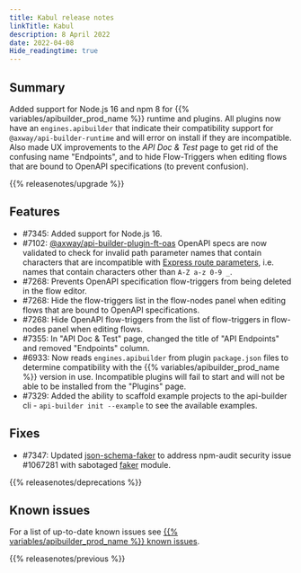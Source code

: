 ```yaml
---
title: Kabul release notes
linkTitle: Kabul
description: 8 April 2022
date: 2022-04-08
Hide_readingtime: true
---
```

## Summary

Added support for Node.js 16 and npm 8 for {{% variables/apibuilder_prod_name %}} runtime and plugins. All plugins now have an `engines.apibuilder` that indicate their compatibility support for `@axway/api-builder-runtime` and will error on install if they are incompatible. Also made UX improvements to the _API Doc & Test_ page to get rid of the confusing name "Endpoints", and to hide Flow-Triggers when editing flows that are bound to OpenAPI specifications (to prevent confusion).

{{% releasenotes/upgrade %}}

<!-- ## Breaking changes -->

## Features

* #7345: Added support for Node.js 16.
* #7102: [@axway/api-builder-plugin-ft-oas](https://www.npmjs.com/package/@axway/api-builder-plugin-ft-oas) OpenAPI specs are now validated to check for invalid path parameter names that contain characters that are incompatible with [Express route parameters](https://expressjs.com/en/guide/routing.html#route-parameters), i.e. names that contain characters other than `A-Z a-z 0-9 _`.
* #7268: Prevents OpenAPI specification flow-triggers from being deleted in the flow editor.
* #7268: Hide the flow-triggers list in the flow-nodes panel when editing flows that are bound to OpenAPI specifications.
* #7268: Hide OpenAPI flow-triggers from the list of flow-triggers in flow-nodes panel when editing flows.
* #7355: In "API Doc & Test" page, changed the title of "API Endpoints" and removed "Endpoints" column.
* #6933: Now reads `engines.apibuilder` from plugin `package.json` files to determine compatibility with the {{% variables/apibuilder_prod_name %}} version in use. Incompatible plugins will fail to start and will not be able to be installed from the "Plugins" page.
* #7329: Added the ability to scaffold example projects to the api-builder cli - `api-builder init --example` to see the available examples.

## Fixes

* #7347: Updated [json-schema-faker](https://www.npmjs.com/package/json-schema-faker) to address npm-audit security issue #1067281 with sabotaged [faker](https://www.npmjs.com/package/faker) module.

{{% releasenotes/deprecations %}}

<!-- Regenerate modules/plugins with api-builder-tools generate-release-notes script -->
<!-- ## Updated modules -->

<!-- ## Updated plugins -->

## Known issues

For a list of up-to-date known issues see [{{% variables/apibuilder_prod_name %}} known issues](/docs/known_issues/).

{{% releasenotes/previous %}}
